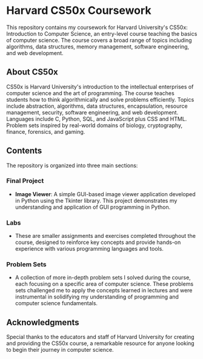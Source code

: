 # Harvard CS50x Coursework

This repository contains my coursework for Harvard University's CS50x: Introduction to Computer Science, an entry-level course teaching the basics of computer science. The course covers a broad range of topics including algorithms, data structures, memory management, software engineering, and web development.

## About CS50x

CS50x is Harvard University's introduction to the intellectual enterprises of computer science and the art of programming. The course teaches students how to think algorithmically and solve problems efficiently. Topics include abstraction, algorithms, data structures, encapsulation, resource management, security, software engineering, and web development. Languages include C, Python, SQL, and JavaScript plus CSS and HTML. Problem sets inspired by real-world domains of biology, cryptography, finance, forensics, and gaming.

## Contents

The repository is organized into three main sections:

### Final Project

- **Image Viewer**: A simple GUI-based image viewer application developed in Python using the Tkinter library. This project demonstrates my understanding and application of GUI programming in Python.

### Labs

- These are smaller assignments and exercises completed throughout the course, designed to reinforce key concepts and provide hands-on experience with various programming languages and tools.

### Problem Sets

- A collection of more in-depth problem sets I solved during the course, each focusing on a specific area of computer science. These problems sets challenged me to apply the concepts learned in lectures and were instrumental in solidifying my understanding of programming and computer science fundamentals.

## Acknowledgments

Special thanks to the educators and staff of Harvard University for creating and providing the CS50x course, a remarkable resource for anyone looking to begin their journey in computer science.
